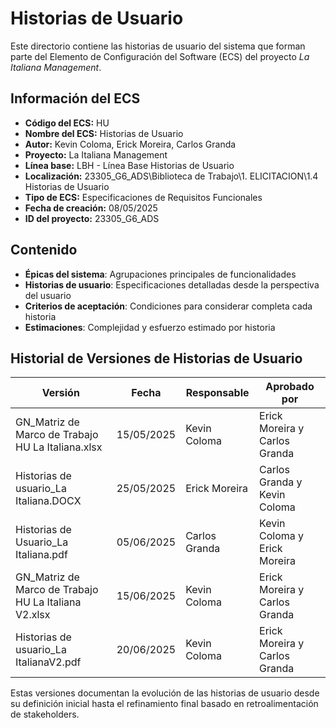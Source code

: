 # Historias de Usuario

Este directorio contiene las historias de usuario del sistema que forman parte del Elemento de Configuración del Software (ECS) del proyecto *La Italiana   Management*.

## Información del ECS

- **Código del ECS:** HU  
- **Nombre del ECS:** Historias de Usuario  
- **Autor:** Kevin Coloma, Erick Moreira, Carlos Granda
- **Proyecto:** La Italiana   Management  
- **Línea base:** LBH - Línea Base Historias de Usuario  
- **Localización:** 23305_G6_ADS\Biblioteca de Trabajo\1. ELICITACION\1.4 Historias de Usuario  
- **Tipo de ECS:** Especificaciones de Requisitos Funcionales  
- **Fecha de creación:** 08/05/2025  
- **ID del proyecto:** 23305_G6_ADS  

## Contenido

- **Épicas del sistema**: Agrupaciones principales de funcionalidades
- **Historias de usuario**: Especificaciones detalladas desde la perspectiva del usuario
- **Criterios de aceptación**: Condiciones para considerar completa cada historia
- **Estimaciones**: Complejidad y esfuerzo estimado por historia

## Historial de Versiones de Historias de Usuario

| Versión | Fecha | Responsable | Aprobado por |
|---------|-------|-------------|--------------|
| GN_Matriz de Marco de Trabajo HU  La Italiana.xlsx | 15/05/2025 | Kevin Coloma | Erick Moreira y Carlos Granda |
| Historias de usuario_La Italiana.DOCX | 25/05/2025 | Erick Moreira | Carlos Granda y Kevin Coloma |
| Historias de Usuario_La Italiana.pdf | 05/06/2025 | Carlos Granda | Kevin Coloma y Erick Moreira |
| GN_Matriz de Marco de Trabajo HU  La Italiana V2.xlsx | 15/06/2025 | Kevin Coloma | Erick Moreira y Carlos Granda |
| Historias de usuario_La ItalianaV2.pdf | 20/06/2025 | Kevin Coloma | Erick Moreira y Carlos Granda |

Estas versiones documentan la evolución de las historias de usuario desde su definición inicial hasta el refinamiento final basado en retroalimentación de stakeholders.
